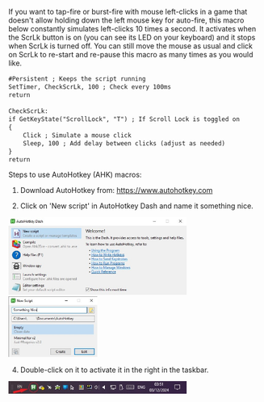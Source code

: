 If you want to tap-fire or burst-fire with mouse left-clicks in a game that doesn't allow holding down the left mouse key for auto-fire, this macro below constantly simulates left-clicks 10 times a second. It activates when the ScrLk button is on (you can see its LED on your keyboard) and it stops when ScrLk is turned off. You can still move the mouse as usual and click on ScrLk to re-start and re-pause this macro as many times as you would like.
```AHK
#Persistent ; Keeps the script running
SetTimer, CheckScrLk, 100 ; Check every 100ms
return

CheckScrLk:
if GetKeyState("ScrollLock", "T") ; If Scroll Lock is toggled on
{
    Click ; Simulate a mouse click
    Sleep, 100 ; Add delay between clicks (adjust as needed)
}
return
```

Steps to use AutoHotkey (AHK) macros: 

1) Download AutoHotkey from: https://www.autohotkey.com

2) Click on 'New script' in AutoHotkey Dash and name it something nice.
<img src='AutoHotkey Dash.jpg' width='70%' height='70%'>
<img src='New Script.jpg' width='35%' height='35%'>

4) Double-click on it to activate it in the right in the taskbar.
<img src='Taskbar.jpg' width='70%' height='70%'>
